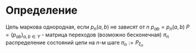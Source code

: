 # Определение
Цепь маркова однородная, если $p_n(a, b)$ не зависят от $n$
$p_{ab} = p_n(a,b)$ 
$P = (p_{ab})_{a, b \in Y}$ - матрица переходов (возможно бесконечная)
$\pi_n$ распределение состояний цепи на $n$-м шаге
$\pi_n := P_{\xi_n}$
